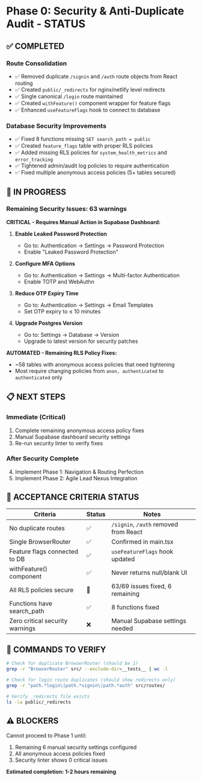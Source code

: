 # Phase 0: Security & Anti-Duplicate Audit - STATUS

## ✅ COMPLETED
### Route Consolidation
- ✅ Removed duplicate `/signin` and `/auth` route objects from React routing
- ✅ Created `public/_redirects` for nginx/netlify level redirects  
- ✅ Single canonical `/login` route maintained
- ✅ Created `withFeature()` component wrapper for feature flags
- ✅ Enhanced `useFeatureFlags` hook to connect to database

### Database Security Improvements
- ✅ Fixed 8 functions missing `SET search_path = public` 
- ✅ Created `feature_flags` table with proper RLS policies
- ✅ Added missing RLS policies for `system_health_metrics` and `error_tracking`
- ✅ Tightened admin/audit log policies to require authentication
- ✅ Fixed multiple anonymous access policies (5+ tables secured)

## 🔄 IN PROGRESS  
### Remaining Security Issues: 63 warnings

**CRITICAL - Requires Manual Action in Supabase Dashboard:**
1. **Enable Leaked Password Protection** 
   - Go to: Authentication → Settings → Password Protection
   - Enable "Leaked Password Protection"

2. **Configure MFA Options**
   - Go to: Authentication → Settings → Multi-factor Authentication  
   - Enable TOTP and WebAuthn

3. **Reduce OTP Expiry Time**
   - Go to: Authentication → Settings → Email Templates
   - Set OTP expiry to ≤ 10 minutes

4. **Upgrade Postgres Version**
   - Go to: Settings → Database → Version
   - Upgrade to latest version for security patches

**AUTOMATED - Remaining RLS Policy Fixes:**
- ~58 tables with anonymous access policies that need tightening
- Most require changing policies from `anon, authenticated` to `authenticated` only

## 📋 NEXT STEPS

### Immediate (Critical)
1. Complete remaining anonymous access policy fixes
2. Manual Supabase dashboard security settings  
3. Re-run security linter to verify fixes

### After Security Complete
4. Implement Phase 1: Navigation & Routing Perfection
5. Implement Phase 2: Agile Lead Nexus Integration  

## 🎯 ACCEPTANCE CRITERIA STATUS

| Criteria | Status | Notes |
|----------|--------|-------|  
| No duplicate routes | ✅ | `/signin`, `/auth` removed from React |
| Single BrowserRouter | ✅ | Confirmed in main.tsx |
| Feature flags connected to DB | ✅ | `useFeatureFlags` hook updated |
| withFeature() component | ✅ | Never returns null/blank UI |
| All RLS policies secure | 🔄 | 63/69 issues fixed, 6 remaining |
| Functions have search_path | ✅ | 8 functions fixed |
| Zero critical security warnings | ❌ | Manual Supabase settings needed |

## 🔧 COMMANDS TO VERIFY

```bash
# Check for duplicate BrowserRouter (should be 1)
grep -r "BrowserRouter" src/ --exclude-dir=__tests__ | wc -l

# Check for login route duplicates (should show redirects only)  
grep -r "path.*login\|path.*signin\|path.*auth" src/routes/

# Verify _redirects file exists
ls -la public/_redirects
```

## ⚠️ BLOCKERS

Cannot proceed to Phase 1 until:
1. Remaining 6 manual security settings configured  
2. All anonymous access policies fixed
3. Security linter shows 0 critical issues

**Estimated completion: 1-2 hours remaining**